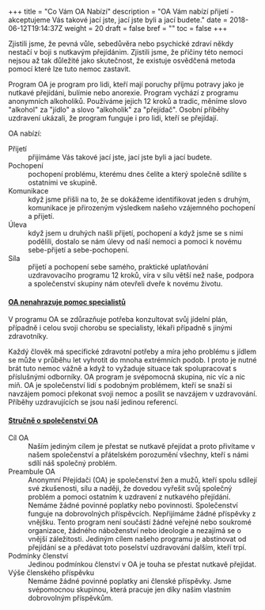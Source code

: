 +++
title = "Co Vám OA Nabízí"
description = "OA Vám nabízí přijetí - akceptujeme Vás takové jací jste, jací jste byli a jací budete."
date = 2018-06-12T19:14:37Z
weight = 20
draft = false
bref = ""
toc = false
+++

<p>
Zjistili jsme, že pevná vůle, sebedůvěra nebo psychické zdraví někdy nestačí v boji s nutkavým přejídánim. Zjistili jsme, že příčiny této nemoci nejsou až tak důležité jako skutečnost, že existuje osvědčená metoda pomocí které lze tuto nemoc zastavit.
</p>

<p>
Program OA je program pro lidi, kteří mají poruchy příjmu potravy jako je nutkavé přejídáni, bulímie nebo anorexie. Program vychází z programu anonymních alkoholiků. Používáme jejich 12 kroků a tradic, měníme slovo "alkohol" za "jídlo" a slovo "alkoholik" za "přejídač". Osobní příběhy uzdravení ukázali, že program funguje i pro lidi, kteří se přejídají.
</p>

<p>
OA nabízí:
<dl>
  <dt>Přijetí</dt>
  <dd>přijímáme Vás takové jací jste, jací jste byli a jací budete.</dd>
  <dt>Pochopení</dt>
  <dd>pochopení problému, kterému dnes čelíte a který společně sdílíte s ostatními ve skupině.</dd>
  <dt>Komunikace</dt>
  <dd>když jsme přišli na to, že se dokážeme identifikovat jeden s druhým, komunikace je přirozeným výsledkem našeho vzájemného pochopení a přijetí.</dd>
  <dt>Úleva</dt>
  <dd>když jsem u druhých našli přijetí, pochopení a když jsme se s nimi podělili, dostalo se nám úlevy od naší nemoci a pomoci k novému sebe-přijetí a sebe-pochopení.</dd>
  <dt>Síla</dt>
  <dd>
    přijetí a pochopení sebe samého, praktické uplatňování uzdravovacího programu 12 kroků, víra v sílu větší než naše, podpora a společenství skupiny nám otevřeli dveře k novému životu.
  </dd>
</dl>
</p>

<h4 class="section-head" id="nenahrazujespecialisty"><a href="#nenahrazujespecialisty">OA nenahrazuje pomoc specialistů</a></h4>
<p>
V programu OA se zdůrazňuje potřeba konzultovat svůj jídelní plán, případně i celou svoji chorobu se specialisty, lékaři případně s jinými zdravotníky.
</p>
<p>
Každý člověk má specifické zdravotní potřeby a míra jeho problému s jídlem se může v průběhu let vyhrotit do mnoha extrémních podob. I proto je nutné brát tuto nemoc vážně a když to vyžaduje situace tak spolupracovat s příslušnými odborníky. OA program je svépomocná skupina, nic víc a nic míň. OA je společenství lidí s podobným problémem, kteří se snaží si navzájem pomoci překonat svoji nemoc a posílit se navzájem v uzdravování. Příběhy uzdravujících se jsou naší jedinou referencí.
</p>

<h4 class="section-head" id="strucneospolecenstvi"><a href="#strucneospolecenstvi">Stručně o společenství OA</a></h4>
<p>
<dl>
  <dt>Cíl OA</dt>
  <dd>
    Naším jediným cílem je přestat se nutkavě přejídat a proto přivítame v našem společenství a přátelském porozumění všechny, kteří s námi sdílí náš společný problém.
  </dd>
  <dt>Preambule OA</dt>
  <dd>
    Anonymní Přejídači (OA) je společenství žen a mužů, kteří spolu sdílejí své zkušenosti, sílu a naději, že dovedou vyřešit svůj společný problém a pomoci ostatním k uzdravení z nutkavého přejídání. Nemáme žádné povinné poplatky nebo povinnosti. Společenství funguje na dobrovolných příspěvcích. Nepřijímáme žádné příspěvky z vnějšku. Tento program není součástí žádné veřejné nebo soukromé organizace, žádného náboženství nebo ideologie a nezajímá se o vnější záležitosti. Jediným cílem našeho programu je abstinovat od přejídání se a předávat toto poselství uzdravování dalším, kteří trpí.
  </dd>
  <dt>Podmínky členství</dt>
  <dd>
    Jedinou podmínkou členství v OA je touha se přestat nutkavě přejídat.
  </dd>
  <dt>Výše členského příspěvku</dt>
  <dd>
    Nemáme žádné povinné poplatky ani členské příspěvky. Jsme svépomocnou skupinou, která pracuje jen díky našim vlastním dobrovolným příspěvkům.
  </dd>
</dl>
</p>
